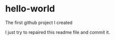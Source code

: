 # hello-world
The first github project I created

I just try to repaired this readme file and commit it.
